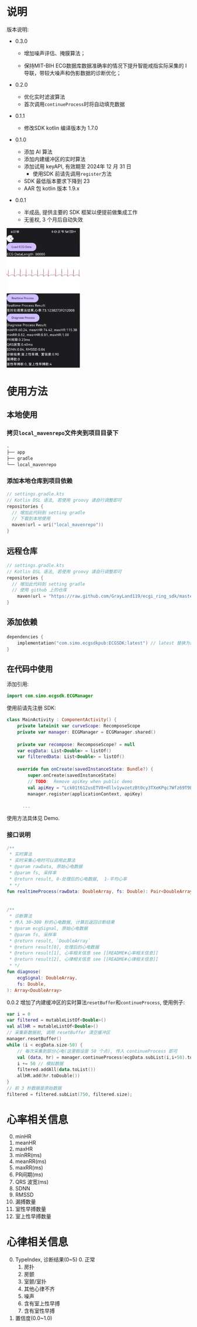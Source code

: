 # 说明

版本说明:

- 0.3.0

  - 增加噪声评估、掩膜算法； 

  - 保持MIT-BIH ECG数据库数据准确率的情况下提升智能戒指实际采集的 I 导联，带较大噪声和伪影数据的诊断优化；

- 0.2.0
  - 优化实时滤波算法
  - 首次调用`continueProcess`时将自动填充数据

- 0.1.1
  - 修改SDK kotlin 编译版本为 1.7.0

- 0.1.0
  - 添加 AI 算法
  - 添加内建缓冲区的实时算法
  - 添加试用 keyAPI, 有效期至 2024年 12 月 31 日
    - 使用SDK 前请先调用`register`方法
  - SDK 最低版本要求下降到 23
  - AAR 包 kotlin 版本 1.9.x
- 0.0.1
  - 半成品, 提供主要的 SDK 框架以便提前做集成工作
  - 无鉴权, 3 个月后自动失效



<img src="demo.jpg" width="200" />



# 使用方法

## 本地使用

### 拷贝`local_mavenrepo`文件夹到项目目录下

```txt
.
├── app
├── gradle
└── local_mavenrepo
```

### 添加本地仓库到项目依赖

```kotlin DSL
// settings.gradle.kts
// Kotlin DSL 语法, 若使用 groovy 请自行调整即可
repositories {
  // 增加此代码到 setting gradle
  // 下载到本地使用
  maven(url = uri("local_mavenrepo"))
}
```

## 远程仓库

```kotlin DSL
// settings.gradle.kts
// Kotlin DSL 语法, 若使用 groovy 请自行调整即可
repositories {
  // 增加此代码到 setting gradle
  // 使用 github 上的仓库
	maven(url = "https://raw.github.com/GrayLand119/ecgi_ring_sdk/master/local_mavenrepo")
}
```



## 添加依赖

```Kotlin DSL
dependencies {
    implementation("com.simo.ecgsdkpub:ECGSDK:latest") // latest 替换为最新版本
}
```



## 在代码中使用

添加引用:

```kotlin
import com.simo.ecgsdk.ECGManager
```

使用前请先注册 SDK:

```kotlin
class MainActivity : ComponentActivity() {
    private lateinit var curveScope: RecomposeScope
    private var manager: ECGManager = ECGManager.shared()

    private var recompose: RecomposeScope? = null
    var ecgData: List<Double> = listOf()
    var filteredData: List<Double> = listOf()

    override fun onCreate(savedInstanceState: Bundle?) {
        super.onCreate(savedInstanceState)
        // TODO:  Remove apiKey when public demo
        val apiKey = "Lck01t612usETV8+dllv1ywzetzBt0cy3TXeKPqc7Wfz69T9LERsRcDMyumiviyP" // Trial before 2025
        manager.register(applicationContext, apiKey)
		
      ...
```

使用方法具体见 Demo.

### 接口说明

```kotlin
/**
 * 实时算法
 * 实时采集心电时可以调用此算法
 * @param rawData, 原始心电数据
 * @param fs, 采样率
 * @return result, 0-处理后的心电数据,  1-平均心率
 * */
fun realtimeProcess(rawData: DoubleArray, fs: Double): Pair<DoubleArray, Int>


/**
 * 诊断算法
 * 传入 30~300 秒的心电数据, 计算后返回诊断结果
 * @param ecgSignal, 原始心电数据
 * @param fs, 采样率
 * @return result, `DoubleArray`
 * @return result[0], 处理后的心电数据
 * @return result[1], 心率相关信息 see [[README#心率相关信息]]
 * @return result[2], 心律相关信息 see [[README#心律相关信息]]
 * */
fun diagnose(
    ecgSignal: DoubleArray,
    fs: Double,
): Array<DoubleArray>

```

0.0.2 增加了内建缓冲区的实时算法`resetBuffer`和`continueProcess`, 使用例子:

```kotlin
var i = 0
var filtered = mutableListOf<Double>()
val allHR = mutableListOf<Double>()
// 采集新数据前, 调用 resetBuffer 清空缓冲区
manager.resetBuffer()
while (i < ecgData.size-50) {
    // 每次采集到部分心电(这里假设是 50 个点), 传入 continueProcess 即可
    val (data, hr) = manager.continueProcess(ecgData.subList(i,i+50).toDoubleArray(), 250.0)
    i += 50 // 模拟数据
    filtered.addAll(data.toList())
    allHR.add(hr.toDouble())
}
// 前 3 秒数据是原始数据
filtered = filtered.subList(750, filtered.size);
```



# 心率相关信息

0. minHR
1. meanHR
2. maxHR
3. minRR(ms)
4. meanRR(ms)
5. maxRR(ms)
6. PR间期(ms)
7. QRS 波宽(ms)
8. SDNN
9. RMSSD
10. 漏搏数量
11. 室性早搏数量
12. 室上性早搏数量



# 心律相关信息

0. TypeIndex, 诊断结果(0~5)
   0. 正常
   1. 房扑
   2. 房颤
   3. 室颤/室扑
   4. 其他心律不齐
   5. 噪声
   6. 含有室上性早搏
   7. 含有室性早搏
1. 置信度(0.0~1.0)